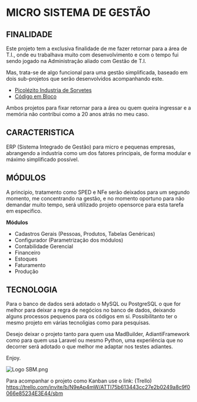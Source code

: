 

# MICRO SISTEMA DE GESTÃO


## FINALIDADE
Este projeto tem a exclusiva finalidade de me fazer retornar para a área de T.I., onde eu trabalhava muito com desenvolvimento e com o tempo fui sendo jogado na Administração aliado com Gestão de T.I.

Mas, trata-se de algo funcional para uma gestão simplificada, baseado em dois sub-projetos que serão desenvolvidos acompanhando este.

- [Picolézito Industria de Sorvetes](https://github.com/emersonmuniz/ICI/)
- [Código em Bloco](https://github.com/emersonmuniz/codigo-em-bloco)

Ambos projetos para fixar retornar para a área ou quem queira ingressar e a memória não contribui como a 20 anos atrás no meu caso.

## CARACTERISTICA

ERP (Sistema Integrado de Gestão) para micro e pequenas empresas, abrangendo a industria como um dos fatores principais, de forma modular e máximo simplificado possível.

## MÓDULOS
A principio, tratamento como SPED e NFe serão deixados para um segundo momento, me concentrando na gestão, e no momento oportuno para não demandar muito tempo, será utilizado projeto opensorce para esta tarefa em especifico.

**Módulos**
- Cadastros Gerais (Pessoas, Produtos, Tabelas Genéricas)
- Configurador (Parametrização dos módulos)
- Contabilidade Gerencial
- Financeiro
- Estoques
- Faturamento
- Produção

## TECNOLOGIA

Para o banco de dados será adotado o MySQL ou PostgreSQL o que for melhor para deixar a regra de negócios no banco de dados, deixando alguns processos pequenos para os códigos em sí. Possibilitanto ter o mesmo projeto em várias tecnoligias como para pesquisas.

Desejo deixar o projeto tanto para quem usa MadBuilder, AdiantiFramework como para quem usa Laravel ou mesmo Python, uma experiência que no decorrer será adotado o que melhor me adaptar nos testes adiantes.

Enjoy.


![Logo SBM.png](https://github.com/emersonmuniz/SBM/blob/main/images/SBM%20Logo.png)

Para acompanhar o projeto como Kanban use o link: (Trello)
https://trello.com/invite/b/N9eAp4mW/ATTI75b613443cc27e2b0249a8c9f0066e85234E3E44/sbm